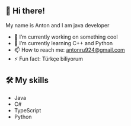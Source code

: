 ## 👋 Hi there!
My name is Anton and I am java developer

- 🔭 I’m currently working on something cool
- 🌱 I’m currently learning C++ and Python
- 📫 How to reach me: antonru924@gmail.com
- ⚡ Fun fact: Türkçe biliyorum

## 🛠 My skills
* Java
* C#
* TypeScript
* Python
